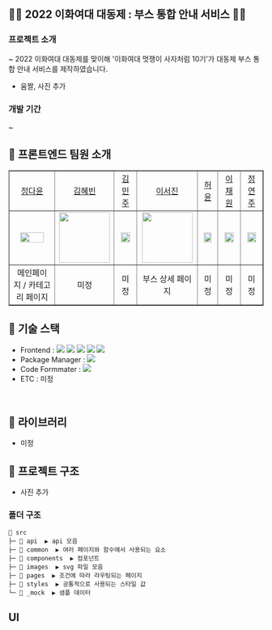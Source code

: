 ## 💚🎉 2022 이화여대 대동제 : 부스 통합 안내 서비스 🎉💚

### 프로젝트 소개

~ 2022 이화여대 대동제를 맞이해 '이화여대 멋쟁이 사자처럼 10기'가 대동제 부스 통합 안내 서비스를 제작하였습니다.

- 움짤, 사진 추가

### 개발 기간

~

## 🎉 프론트엔드 팀원 소개

<table border="" cellspacing="0" cellpadding="0" width="100%">
    <tr width="100%">
        <td align="center"><a href= "https://github.com/dy6578ekdbs">정다윤</a></td>
         <td align="center"><a href= "https://github.com/aoqlsdl">김혜빈</a></td>
        <td  align="center"><a href= "">김민주</a></td>
        <td  align="center"><a href= "https://github.com/529539">이서진</a></td>
        <td " align="center"><a href= "">허윤</a></td>
        <td  align="center"><a href= "">이채원</a></td>
        <td  align="center"><a href= "">정연주</a></td>
    </tr>
    <tr width="100%">
        <td  align="center"><img src = "" width="80%"/></td>
        <td  align="center"><img src = "https://ifh.cc/g/Vo4n9y.png" width="100px" /></td>
        <td  align="center"><img src = "" width="80%"/></td>
        <td  align="center"><img src = "https://ifh.cc/g/3pJqOT.jpg" width="100px"/></td>
        <td  align="center"><img src = "" width="80%"/></td>
        <td  align="center"><img src = "" width="80%"/></td>
        <td  align="center"><img src = "" width="80%"/></td>
    </tr>
    <tr width="100%">
      <td  align="center">메인페이지 / 카테고리 페이지</td>
      <td  align="center">미정</td>
      <td  align="center">미정</td>
     <td  align="center">부스 상세 페이지</td>
      <td  align="center">미정</td>
      <td  align="center">미정</td>
      <td  align="center">미정</td>
   </tr>
</table>

## 🎉 기술 스택

- Frontend : <img src="https://img.shields.io/badge/React-61DAFB?style=flat-square&logo=React&logoColor=white"> <img src="https://img.shields.io/badge/Redux-764ABC?style=flat-square&logo=Redux&logoColor=white"> <img src="https://img.shields.io/badge/ReduxToolkit-764ABC?style=flat-square&logo=Redux&logoColor=white"> <img src="https://img.shields.io/badge/ReduxPersist-764ABC?style=flat-square&logo=Redux&logoColor=white"> <img src="https://img.shields.io/badge/styled_components-DB7093?style=flat-square&logo=styled-components&logoColor=white">
- Package Manager : <img src="https://img.shields.io/badge/npm-CB3837?style=flat-square&logo=npm&logoColor=white">
- Code Formmater : <img src="https://img.shields.io/badge/Prettier-F7B93E?style=flat-square&logo=React&logoColor=white">
- ETC : 미정

</br>

## 🎉 라이브러리

- 미정

## 🎉 프로젝트 구조

- 사진 추가

### 폴더 구조

```
📂 src
├─ 📂 api  ▶️ api 모음
├─ 📂 common  ▶️ 여러 페이지와 함수에서 사용되는 요소
├─ 📂 components  ▶️ 컴포넌트
├─ 📂 images  ▶️ svg 파일 모음
├─ 📂 pages  ▶️ 조건에 따라 라우팅되는 페이지
├─ 📂 styles  ▶️ 공통적으로 사용되는 스타일 값
└─ 📂 _mock  ▶️ 샘플 데이터

```

## UI
